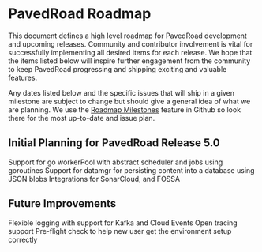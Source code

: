 # PavedRoad Roadmap

This document defines a high level roadmap for PavedRoad development
and upcoming releases.
Community and contributor involvement is vital for successfully implementing
all desired items for each release.
We hope that the items listed below will inspire further engagement from the community
to keep PavedRoad progressing and shipping exciting and valuable features.

Any dates listed below and the specific issues that will ship in a given milestone
are subject to change but should give a general idea of what we are planning.
We use the [Roadmap Milestones](https://github.com/pavedroad-io/pavedroad/milestones)
feature in Github so look there for the most up-to-date and issue plan.

## Initial Planning for PavedRoad Release 5.0
Support for go workerPool with abstract scheduler and jobs using goroutines
Support for datamgr for persisting content into a database using JSON blobs
Integrations for SonarCloud, and FOSSA

## Future Improvements
Flexible logging with support for Kafka and Cloud Events
Open tracing support
Pre-flight check to help new user get the environment setup correctly

